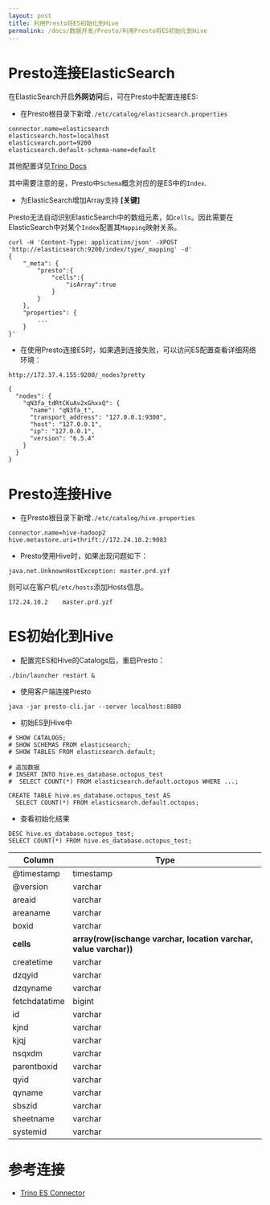 ```yaml
---
layout: post
title: 利用Presto将ES初始化到Hive
permalink: /docs/数据开发/Presto/利用Presto将ES初始化到Hive
---
```


# Presto连接ElasticSearch

在ElasticSearch开启**外网访问**后，可在Presto中配置连接ES:

- 在Presto根目录下新增`./etc/catalog/elasticsearch.properties`

```
connector.name=elasticsearch
elasticsearch.host=localhost
elasticsearch.port=9200
elasticsearch.default-schema-name=default
```

其他配置详见[Trino Docs](https://trino.io/docs/current/connector/elasticsearch.html#configuration-properties)

其中需要注意的是，Presto中`Schema`概念对应的是ES中的`Index`.

- 为ElasticSearch增加Array支持 **[关键]**

Presto无法自动识别ElasticSearch中的数组元素，如`cells`。因此需要在ElasticSearch中对某个`Index`配置其`Mapping`映射关系。

```
curl -H 'Content-Type: application/json' -XPOST 'http://elasticsearch:9200/index/type/_mapping' -d'
{
    "_meta": {
        "presto":{
            "cells":{
                "isArray":true
            }
        }
    },
    "properties": {
        ...
    }
}'
```

- 在使用Presto连接ES时，如果遇到连接失败，可以访问ES配置查看详细网络环境：

```
http://172.37.4.155:9200/_nodes?pretty
```

```
{
  "nodes": {
    "qN3fa_tdRtCKuAv2xGhxxQ": {
      "name": "qN3fa_t",
      "transport_address": "127.0.0.1:9300",
      "host": "127.0.0.1",
      "ip": "127.0.0.1",
      "version": "6.5.4"
    }
  }
}
```

# Presto连接Hive

- 在Presto根目录下新增`./etc/catalog/hive.properties`

```
connector.name=hive-hadoop2
hive.metastore.uri=thrift://172.24.10.2:9083
```

- Presto使用Hive时，如果出现问题如下：

```
java.net.UnknownHostException: master.prd.yzf
```

则可以在客户机`/etc/hosts`添加Hosts信息。

```
172.24.10.2    master.prd.yzf
```

# ES初始化到Hive

- 配置完ES和Hive的Catalogs后，重启Presto：

```
./bin/launcher restart &
```

- 使用客户端连接Presto

```
java -jar presto-cli.jar --server localhost:8880
```

- 初始ES到Hive中

```
# SHOW CATALOGS;
# SHOW SCHEMAS FROM elasticsearch;
# SHOW TABLES FROM elasticsearch.default;

# 追加数据
# INSERT INTO hive.es_database.octopus_test
#  SELECT COUNT(*) FROM elasticsearch.default.octopus WHERE ...;

CREATE TABLE hive.es_database.octopus_test AS 
  SELECT COUNT(*) FROM elasticsearch.default.octopus;
```

- 查看初始化结果

```
DESC hive.es_database.octopus_test;
SELECT COUNT(*) FROM hive.es_database.octopus_test;
```

|    Column     |                             Type                             |
---------------|---------------------------------------------------------------
@timestamp    | timestamp
@version      | varchar
areaid        | varchar
areaname      | varchar
boxid         | varchar
**cells**     | **array(row(ischange varchar, location varchar, value varchar))**
createtime    | varchar
dzqyid        | varchar
dzqyname      | varchar
fetchdatatime | bigint
id            | varchar
kjnd          | varchar
kjqj          | varchar
nsqxdm        | varchar
parentboxid   | varchar
qyid          | varchar
qyname        | varchar
sbszid        | varchar
sheetname     | varchar
systemid      | varchar

# 参考连接

- [Trino ES Connector](https://trino.io/docs/current/connector/elasticsearch.html)